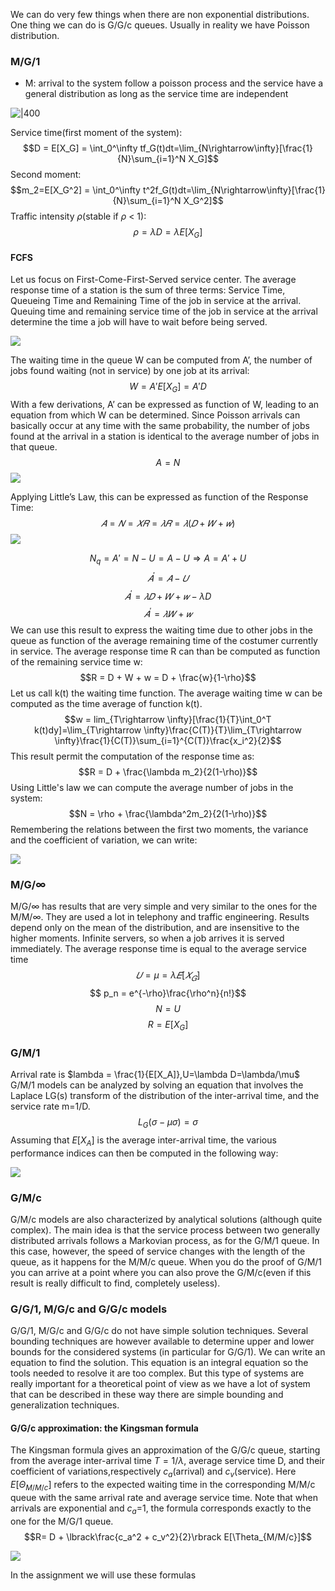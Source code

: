 We can do very few things when there are non exponential distributions. One thing we can do is G/G/c queues. Usually in  reality we have Poisson distribution. 

### M/G/1
- M: arrival to the system follow a poisson process and the service have a general distribution as long as the service time are independent

![|400](https://i.imgur.com/11sL9b8.png)

Service time(first moment of the system):
$$D = E[X_G] = \int_0^\infty tf_G(t)dt=\lim_{N\rightarrow\infty}[\frac{1}{N}\sum_{i=1}^N X_G]$$
Second moment:
$$m_2=E[X_G^2] = \int_0^\infty t^2f_G(t)dt=\lim_{N\rightarrow\infty}[\frac{1}{N}\sum_{i=1}^N X_G^2]$$
Traffic intensity $\rho$(stable if $\rho$ < 1):
$$\rho = \lambda D = \lambda E[X_G]$$

#### FCFS
Let us focus on First-Come-First-Served service center. The average response time of a station is the sum of three terms: Service Time, Queueing Time and Remaining Time of the job in service at the arrival. Queuing time and remaining service time of the job in service at the arrival determine the time a job will have to wait before being served.

![](https://i.imgur.com/MFESqqY.png)

The waiting time in the queue W can be computed from A’, the number of jobs found waiting (not in service) by one job at its arrival:
$$W=A'E[X_G] = A' D$$
With a few derivations, A’ can be expressed as function of W, leading to an equation from which W can be determined.
Since Poisson arrivals can basically occur at any time with the same probability, the number of jobs found at the arrival in a station is identical to the average number of jobs in that queue.
$$A = N$$
![](https://i.imgur.com/JIyC2iT.png)

Applying Little’s Law, this can be expressed as function of the Response Time:
$$𝐴 = 𝑁 = 𝑋  𝑅 = 𝜆  𝑅= 𝜆  (𝐷 + 𝑊 + 𝑤)$$
![](https://i.imgur.com/Cpu2o7f.png)

$$N_q = A'= N - U = A-U\Rightarrow A = A'+U$$
$$𝐴^′ = 𝐴 − 𝑈$$
$$𝐴^′= 𝜆  𝐷 + 𝑊 + 𝑤 − \lambda D$$
$$𝐴^′= 𝜆  𝑊 + 𝑤$$
We can use this result to express the waiting time due to other jobs in the queue as function of the average remaining time of the costumer currently in service.
The average response time R can than be computed as function of the remaining service time w:
$$R = D + W + w = D + \frac{w}{1-\rho}$$
Let us call k(t) the waiting time function. The average waiting time w can be computed as the time average of function k(t).
$$w = lim_{T\rightarrow \infty}[\frac{1}{T}\int_0^T k(t)dy]=\lim_{T\rightarrow \infty}\frac{C(T)}{T}\lim_{T\rightarrow \infty}\frac{1}{C(T)}\sum_{i=1}^{C(T)}\frac{x_i^2}{2}$$
This result permit the computation of the response time as:
$$R = D + \frac{\lambda m_2}{2(1-\rho)}$$
Using Little's law we can compute the average number of jobs in the system:
$$N = \rho + \frac{\lambda^2m_2}{2(1-\rho)}$$
Remembering the relations between the first two moments, the variance and the coefficient of variation, we can write:

![](https://i.imgur.com/j0nVrqv.png)

### M/G/$\infty$
M/G/∞ has results that are very simple and very similar to the ones
for the M/M/∞. They are used a lot in telephony and traffic engineering. Results depend only on the mean of the distribution, and are insensitive to the higher moments.
Infinite servers, so when a job arrives it is served immediately. The average response time is equal to the average service time
$$𝑈 = \mu = \lambda 𝐸 [𝑋_𝐺]$$
$$ p_n = e^{-\rho}\frac{\rho^n}{n!}$$
$$N = U$$
$$R=E[X_G]$$
### G/M/1
Arrival rate is $lambda = \frac{1}{E[X_A]},U=\lambda D=\lambda/\mu$
G/M/1 models can be analyzed by solving an equation that involves the Laplace LG(s) transform of the distribution of the inter-arrival time, and the service rate m=1/D.
$$L_G(\sigma-\mu\sigma)=\sigma$$
Assuming that $E[X_A]$ is the average inter-arrival time, the various performance indices can then be computed in the following way:

![](https://i.imgur.com/MOtZ1u5.png)

### G/M/c
G/M/c models are also characterized by analytical solutions (although quite complex).
The main idea is that the service process between two generally distributed arrivals follows a Markovian process, as for the G/M/1 queue.
In this case, however, the speed of service changes with the length of the queue, as it happens for the M/M/c queue.
When you do the proof of G/M/1 you can arrive at a point where you can also prove the G/M/c(even if this result is really difficult to find, completely useless).
### G/G/1, M/G/c and G/G/c models
G/G/1, M/G/c and G/G/c do not have simple solution techniques.
Several bounding techniques are however available to determine upper and lower bounds for the considered systems (in particular for G/G/1).
We can write an equation to find the solution. This equation is an integral equation so the tools needed to resolve it are too complex. But this type of systems are really important for a theoretical point of view as we have a lot of system that can be described in these way there are simple bounding and generalization techniques. 
#### G/G/c approximation: the Kingsman formula
The Kingsman formula gives an approximation of the G/G/c queue, starting from the average inter-arrival time $T = 1/\lambda$, average service time D, and their coefficient of variations,respectively $c_a$(arrival) and $c_v$(service). Here $E[\Theta_{M/M/c}]$ refers to the expected waiting time in the corresponding M/M/c queue with the same arrival rate and average service time.
Note that when arrivals are exponential and $c_a$=1, the formula corresponds exactly to the one for the M/G/1 queue.
$$R= D + \lbrack\frac{c_a^2 + c_v^2}{2}\rbrack E[\Theta_{M/M/c}]$$

![](https://i.imgur.com/zsaDPSW.png)

In the assignment we will use these formulas